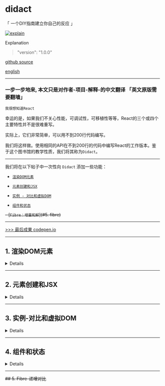 # didact

「 一个DIY指南建立你自己的反应 」

[![explain](http://llever.com/explain.svg)](https://github.com/chinanf-boy/Source-Explain)
    


Explanation

> "version": "1.0.0"

[github source](https://github.com/hexacta/didact)

[english](https://engineering.hexacta.com/didact-learning-how-react-works-by-building-it-from-scratch-51007984e5c5)

---

### 一步一步地来, 本文只是对作者-项目-解释-的中文翻译 「英文原版需要翻墙」

`我很想知道React`

幸运的是，如果我们不关心性能，可调试性，可移植性等等，React的三个或四个主要特性并不是很难重写。

实际上，它们非常简单，可以用不到200行代码编写。

我们将这样做。使用相同的API在不到200行的代码中编写React的工作版本。鉴于这个图书馆的教学性质，我们将其称为`Didact`。

---

我们将在以下帖子中一次性向 `Didact` 添加一些功能：

- [`渲染DOM元素`](#1-渲染DOM元素)

- [`元素创建和JSX`](#2-元素创建和JSX)

- [`实例 - 对比和虚拟DOM`](#3-实例-对比和虚拟dom)

- [`组件和状态`](#4-组件和状态)

~~- [`Fibre：增量和解`](#5. fibre)~~

---

[>>> 最后成果 codepen.io](https://codepen.io/pomber/pen/RVqBrx?editors=0010)

---


## 1. 渲染DOM元素

<details>

> 这个故事是我们一步一步构建自己版本的React的系列文章的一部分：

### 1.1 DOM审查

在我们开始之前，让我们回顾一下我们将使用的DOM API：

``` js
// Get an element by id
const domRoot = document.getElementById("root");
// Create a new element given a tag name
const domInput = document.createElement("input");
// Set properties
domInput["type"] = "text";
domInput["value"] = "Hi world";
domInput["className"] = "my-class";
// Listen to events
domInput.addEventListener("change", e => alert(e.target.value));
// Create a text node
const domText = document.createTextNode("");
// Set text node content
domText["nodeValue"] = "Foo";
// Append an element
domRoot.appendChild(domInput);
// Append a text node (same as previous)
domRoot.appendChild(domText);
```

> [>>> codepen.io](https://codepen.io/pomber/pen/aWBLJR)

请注意，我们正在设置[元素属性而不是属性](http://stackoverflow.com/questions/6003819/properties-and-attributes-in-html)。这意味着只允许有效的属性。

### 1.2 Didact元素

我们将使用普通的JS对象来描述需要渲染的东西。我们将它们称为`Didact Elements`。

这些元素有两个必需的属性：`type`和`props`。

- `type`可以是一个**{字符串string}**或一个**{函数function}**, 但我们将只使用-字符串-，直到我们在稍后的帖子中引入-组件-。

- `props`是可以为空的对象（但不为空）。`props`可能有一个`children`属性，它应该是一个`Didact元素`的数组。

> 我们会很多地使用`Didact Elements`，所以从现在开始我们只会称它们为**{元素element}**, 不要与`HTML element`混淆.

例如，像这样的一个元素：

``` js
const element = {
  type: "div",
  props: {
    id: "container",
    children: [
      { type: "input", props: { value: "foo", type: "text" } },
      { type: "a", props: { href: "/bar" } },
      { type: "span", props: {} }
    ]
  }
};
```

描述这个dom:

``` html
<div id="container">
  <input value="foo" type="text">
  <a href="/bar"></a>
  <span></span>
</div>
```

---

`Didact-元素`与`React-元素`非常相似。

但是通常你在使用`React`时不会创建`React-元素`作为JS对象，

你可能使用`JSX`或者甚至是`createElement`。

我们将在`Didact`中做同样的事情，但我们将会在系列下一篇文章中描述-`createElement`-的代码。

---

### 1.3 渲染-DOM-元素

下一步是将元素及其子元素呈现给dom。

我们将使用一个`render`函数（相当于`ReactDOM.render`）接收一个元素和一个`dom容器`。

该函数应该创建由`element`定义的`dom子树`并将其附加到`容器`中：

``` js
function render(element, parentDom) {
  const { type, props } = element; // 获取类型 和 属性对象
  const dom = document.createElement(type); // 创建-类型-element
  const childElements = props.children || []; // 获取-孩子
  childElements.forEach(childElement => render(childElement, dom)); // 每个孩子 都要加入-爸爸妈妈-的怀抱
  // 
  parentDom.appendChild(dom); // 爸爸妈妈加入爷爷奶奶的怀抱
}
```

我们仍然缺少`属性`和`事件监听器`。让我们`props`用`Object.keys`函数`迭代`属性名称并相应地-设置-它们：

``` js
function render(element, parentDom) {
  const { type, props } = element;
  const dom = document.createElement(type);

  const isListener = name => name.startsWith("on");
  // 是否开头-on
  Object.keys(props).filter(isListener).forEach(name => {
    const eventType = name.toLowerCase().substring(2); // 取两位后
    dom.addEventListener(eventType, props[name]);
  });
  // 每一个开头-on 的属性-对应-函数 props[name] - >用-dom-addEvent 接连

  const isAttribute = name => !isListener(name) && name != "children";
  // 不是-监听事件 和 不能是-孩子 

  Object.keys(props).filter(isAttribute).forEach(name => {
    dom[name] = props[name];
  });
 // 过滤出来的属性 - 赋予 - > dom
  const childElements = props.children || [];
  childElements.forEach(childElement => render(childElement, dom));

  parentDom.appendChild(dom);
}
```

### 1.4 渲染DOM文本节点

`render`函数不支持的一件事是`文本节点`。首先，我们需要定义文本元素的外观。例如，`<span>Foo</span>`在`React`中描述的元素如下所示：

``` js
const reactElement = {
  type: "span",
  props: {
    children: ["Foo"] // 是孩子, 但也只是一个字符串
  }
};
```

请注意，`children`，只是一个字符串 ，而不是另一个元素对象。

这违背了我们如何定义`Didact元素`：`children`应该是元素的数组和所有元素应该有`type`和`props`。

如果我们遵循这些规则，我们将来会少一些`if`判断。

因此，`Didact Text Elements`将`type==“TEXT ELEMENT”`相等，实际文本将位于`nodeValue`属性中。

像这个：

``` js
const textElement = {
  type: "span",
  props: {
    children: [
      {
        type: "TEXT ELEMENT", // 1
        props: { nodeValue: "Foo" } // 2
      }
    ]
  }
};
```

现在我们已经规范了文本元素的数据结构，我们需要可以呈现它, 以便与其他元素一样，而区别也就是{`type: "TEXT ELEMENT"`}。

我们应该使用`createTextNode`，而不是使用`createElement`。

就是这样，`nodeValue`将会像其他属性一样设置。

``` js
function render(element, parentDom) {
  const { type, props } = element;

  // Create DOM element
  const isTextElement = type === "TEXT ELEMENT"; // 文本类型判定
  const dom = isTextElement
    ? document.createTextNode("")
    : document.createElement(type);

  // Add event listeners
  const isListener = name => name.startsWith("on");
  Object.keys(props).filter(isListener).forEach(name => {
    const eventType = name.toLowerCase().substring(2);
    dom.addEventListener(eventType, props[name]);
  });

  // Set properties
  const isAttribute = name => !isListener(name) && name != "children";
  Object.keys(props).filter(isAttribute).forEach(name => {
    dom[name] = props[name];
  });

  // Render children
  const childElements = props.children || [];
  childElements.forEach(childElement => render(childElement, dom));

  // Append to parent
  parentDom.appendChild(dom);
}
```

### 1.5 概要

我们创建了一个`render函数`，允许我们将`一个元素{element}及其子元素{children}`呈现给-DOM「`parentDom.appendChild(dom);`」。

接下来我们需要的是`createElement`的简单方法。

我们将在下一篇文章中做到这一点，在那里我们将让`JSX与Didact`一起工作。

如果您想尝试我们迄今为止编写的代码，请检查[codepen](https://codepen.io/pomber/pen/eWbwBq?editors=0010)。你也可以从[github回购中检查这个差异](https://github.com/hexacta/didact/commit/fc4d360d91a1e68f0442d39dbce5b9cca5a08f24)。

---

下一篇文章：[Didact: Element creation and JSX {en}](https://engineering.hexacta.com/didact-element-creation-and-jsx-d05171c55c56) | |||[Didact：元素创建和JSX {zh}](#2-元素创建和JSX)


</details>

---

## 2. 元素创建和JSX
<details>


> 这个故事是我们一步一步构建自己版本的React的系列文章的一部分：

### 2.1 JSX

上次我们介绍了[Didact Elements](#1.2-Didact元素)，它是一种描述我们想要呈现给DOM的非常详细的方式。

在这篇文章中，我们将看到如何使用JSX来简化元素的创建。

JSX提供了一些语法糖来创建元素。代替：

``` js
const element = {
  type: "div",
  props: {
    id: "container",
    children: [
      { type: "input", props: { value: "foo", type: "text" } },
      {
        type: "a",
        props: {
          href: "/bar",
          children: [{ type: "TEXT ELEMENT", props: { nodeValue: "bar" } }]
        }
      },
      {
        type: "span",
        props: {
          onClick: e => alert("Hi"),
          children: [{ type: "TEXT ELEMENT", props: { nodeValue: "click me" } }]
        }
      }
    ]
  }
};
```

我们得到

``` js
const element = (
  <div id="container">
    <input value="foo" type="text" />
    <a href="/bar">bar</a>
    <span onClick={e => alert("Hi")}>click me</span>
  </div>
);
```

如果你对JSX不熟悉，你可能会想知道最后一个片段是否是有效的javascript：它不是。

为了使浏览器的理解，需要的代码由预处理转化为有效的JS，像巴贝尔（了解更多关于JSX阅读这篇文章由贾森·米勒）。

例如，babel从上面将JSX转换为：

``` js
const element = createElement(
  "div",
  { id: "container" },
  createElement("input", { value: "foo", type: "text" }),
  createElement(
    "a",
    { href: "/bar" },
    "bar"
  ),
  createElement(
    "span",
    { onClick: e => alert("Hi") },
    "click me"
  )
);
```

[>>> babel repl ](https://babeljs.io/repl/#?babili=false&evaluate=true&lineWrap=false&presets=react&targets=&browsers=&builtIns=false&debug=false&code=%2F**%20%40jsx%20createElement%20*%2F%0A%0Aconst%20element%20%3D%20%28%0A%20%20%3Cdiv%20id%3D%22container%22%3E%0A%20%20%20%20%3Cinput%20value%3D%22foo%22%20type%3D%22text%22%20%2F%3E%0A%20%20%20%20%3Ca%20href%3D%22%2Fbar%22%3Ebar%3C%2Fa%3E%0A%20%20%20%20%3Cspan%20onClick%3D%7Be%20%3D%3E%20alert%28%22Hi%22%29%7D%3Eclick%20me%3C%2Fspan%3E%0A%20%20%3C%2Fdiv%3E%0A%29%3B)

我们需要添加到Didact中来支持JSX是一个createElement功能，这就是其余部分工作由预处理器完成的。

函数的第一个参数是type元素的第一个参数，第二个参数是元素的对象props，以及所有下面的参数children。

createElement需要创建一个props对象，将其分配给第二个参数中的所有值，将该children属性设置为第二个参数后面的所有参数，然后使用typeand 返回一个对象props。把它放到代码中更容易：

``` js
function createElement(type, config, ...args) {
  const props = Object.assign({}, config);
  const hasChildren = args.length > 0;
  props.children = hasChildren ? [].concat(...args) : [];
  return { type, props };
}
```

除了一件事情之外，这个函数运行良好：文本元素。

文本儿童作为字符串传递给createElement函数，Didact需要文本元素type以及props其余元素。

所以我们将每个arg转换为一个文本元素，这个元素还不是一个元素：

``` js
const TEXT_ELEMENT = "TEXT ELEMENT";

function createElement(type, config, ...args) {
  const props = Object.assign({}, config);
  const hasChildren = args.length > 0;
  const rawChildren = hasChildren ? [].concat(...args) : [];
  props.children = rawChildren
    .filter(c => c != null && c !== false)
    .map(c => c instanceof Object ? c : createTextElement(c));
  return { type, props };
}

function createTextElement(value) {
  return createElement(TEXT_ELEMENT, { nodeValue: value });
}
```

我还筛选了要排除的子项列表null，undefined并指出false，我们不会呈现这些子项，因此不需要添加它们props.children。
### 2.2 概要

在这篇文章中我们没有给Didact增加任何实际的权力，但是我们现在有了改进的开发者体验，因为我们可以使用JSX来定义元素。我已经[更新了上次的codepen](https://codepen.io/pomber/pen/xdmoWE?editors=0010)以包含来自这篇文章的代码。请注意，codepen使用babel来传输JSX，开头的注释/** @jsx createElement */告诉babel使用函数。

您还可以检查[Github提交的更改。](https://github.com/hexacta/didact/commit/15010f8e7b8b54841d1e2dd9eacf7b3c06b1a24b)

在下一篇文章中，[Didact: Instances, reconciliation and virtual DOM](https://engineering.hexacta.com/didact-instances-reconciliation-and-virtual-dom-9316d650f1d0) | [我们介绍了Didact的虚拟DOM和协调算法以支持DOM更新](#实例-对比和虚拟dom)

</details>

---

## 3. 实例-对比和虚拟DOM
<details>


> 这个故事是我们一步一步构建自己版本的React的系列文章的一部分：

到目前为止，我们实现了一个基于JSX描述创建dom元素的机制。在这篇文章中，我们将重点介绍如何更新DOM。

直到我们setState在后面的文章中介绍时，更新dom的唯一方法是使用不同的元素再次调用render函数（[从第一篇文章开始](#1.3-渲染-DOM-元素)）。例如，如果我们想渲染一个时钟，代码将是：

``` js
const rootDom = document.getElementById("root");

function tick() {
  const time = new Date().toLocaleTimeString();
  const clockElement = <h1>{time}</h1>;
  render(clockElement, rootDom);
}

tick();
setInterval(tick, 1000);
```

[>>> codepen.io](https://codepen.io/pomber/pen/KmXeXr?editors=0010)

使用该函数的当前版本，这不起作用。而不是更新每个它相同的div 它会追加一个新的。

解决这个问题的第一种方法是替换每个更新的div。

在函数结束时，我们检查父项是否有任何子项，如果有，我们用新元素生成的dom替换它：rendertickrender

``` js
function render(element, parentDom) {  
  
  // ...
  // Create dom from element
  // ...
  
  // Append or replace dom
  if (!parentDom.lastChild) {
    parentDom.appendChild(dom);     
  } else {
    parentDom.replaceChild(dom, parentDom.lastChild);    
  }
}  
```

对于这个小例子，这个解决方案运行良好，但对于更复杂的情况，重新创建所有子节点的性能成本是不可接受的。所以我们需要一种方法来比较当前和前一次调用生成的元素树render，并只更新差异。


### 3.1 虚拟DOM和对比

React称这种“差异化”[进程调节](https://facebook.github.io/react/docs/reconciliation.html)。

对于我们来说，首先我们需要保留先前渲染的树，以便我们可以将它与新树进行比较。

换句话说，我们将维护我们自己的DOM版本，一个虚拟的DOM。

什么应该是这个虚拟DOM中的“节点”？

一种选择是只使用Didact Elements，它们已经有一个props.children属性，允许我们以树的形式导航它们。

但是有两个问题，

一个是我们需要在虚拟DOM的每个节点上保留一个对真实DOM节点的引用，以便使对账更容易，我们更愿意保持这些元素不变。

第二个问题是（稍后）我们将需要支持具有自己状态的组件，并且元素将无法处理它。

### 3.2 实例

所以我们需要引入一个新的术语：实例。

一个实例表示已呈现给DOM的元素。

它是具有三个属性的纯JS对象：element，dom，和childInstances。

childInstances是一个包含元素子元素实例的数组。

> 请注意，我们在这里引用的实例与[Dan Abramov在React Components，Elements和Instances中使用的实例](https://medium.com/@dan_abramov/react-components-elements-and-instances-90800811f8ca)不同。他引用了公共实例，这是React在调用继承自类的构造函数时得到的React.Component。我们将在未来的帖子中将公开实例添加到Didact。

每个DOM节点都会有一个匹配的实例。协调算法的一个目标是尽可能避免创建或删除实例。创建和删除实例意味着我们也将修改DOM树，所以我们重新利用实例的次数越多，修改DOM树的次数越少。

### 3.3 重构
让我们重写我们的render函数，保持同样的暴力协调算法，并添加一个instantiate函数来创建一个给定元素的实例（及其子元素）：

``` js
let rootInstance = null;

function render(element, container) {
  const prevInstance = rootInstance;
  const nextInstance = reconcile(container, prevInstance, element);
  rootInstance = nextInstance;
}

function reconcile(parentDom, instance, element) {
  if (instance == null) {
    const newInstance = instantiate(element);
    parentDom.appendChild(newInstance.dom);
    return newInstance;
  } else {
    const newInstance = instantiate(element);
    parentDom.replaceChild(newInstance.dom, instance.dom);
    return newInstance;
  }
}

function instantiate(element) {
  const { type, props } = element;

  // Create DOM element
  const isTextElement = type === "TEXT ELEMENT";
  const dom = isTextElement
    ? document.createTextNode("")
    : document.createElement(type);

  // Add event listeners
  const isListener = name => name.startsWith("on");
  Object.keys(props).filter(isListener).forEach(name => {
    const eventType = name.toLowerCase().substring(2);
    dom.addEventListener(eventType, props[name]);
  });

  // Set properties
  const isAttribute = name => !isListener(name) && name != "children";
  Object.keys(props).filter(isAttribute).forEach(name => {
    dom[name] = props[name];
  });

  // Instantiate and append children
  const childElements = props.children || [];
  const childInstances = childElements.map(instantiate);
  const childDoms = childInstances.map(childInstance => childInstance.dom);
  childDoms.forEach(childDom => dom.appendChild(childDom));

  const instance = { dom, element, childInstances };
  return instance;
}
```
代码和以前一样，但是我们现在正在将最后一次调用的实例存储起来。render.我们还将实例化中的调节功能分开。

为了重新使用DOM节点，我们需要一种方法来更新DOM属性（className，style，onClick而无需创建一个新的DOM节点等）。因此，让我们将当前设置属性的代码部分提取为更新它们的更通用的函数：
 
``` js
function instantiate(element) {
  const { type, props } = element;

  // Create DOM element
  const isTextElement = type === "TEXT ELEMENT";
  const dom = isTextElement
    ? document.createTextNode("")
    : document.createElement(type);

  updateDomProperties(dom, [], props);

  // Instantiate and append children
  const childElements = props.children || [];
  const childInstances = childElements.map(instantiate);
  const childDoms = childInstances.map(childInstance => childInstance.dom);
  childDoms.forEach(childDom => dom.appendChild(childDom));

  const instance = { dom, element, childInstances };
  return instance;
}

function updateDomProperties(dom, prevProps, nextProps) {
  const isEvent = name => name.startsWith("on");
  const isAttribute = name => !isEvent(name) && name != "children";

  // Remove event listeners
  Object.keys(prevProps).filter(isEvent).forEach(name => {
    const eventType = name.toLowerCase().substring(2);
    dom.removeEventListener(eventType, prevProps[name]);
  });

  // Remove attributes
  Object.keys(prevProps).filter(isAttribute).forEach(name => {
    dom[name] = null;
  });

  // Set attributes
  Object.keys(nextProps).filter(isAttribute).forEach(name => {
    dom[name] = nextProps[name];
  });

  // Add event listeners
  Object.keys(nextProps).filter(isEvent).forEach(name => {
    const eventType = name.toLowerCase().substring(2);
    dom.addEventListener(eventType, nextProps[name]);
  });
}
```

updateDomProperties从dom节点中删除所有旧属性，然后添加所有新属性。

如果属性发生了变化，它不会改变，所以它会进行大量不必要的更新，但为了简单起见，现在就让它保持原样。

### 3.4 重用DOM节点
我们说调和算法需要尽可能多地重用DOM节点。让我们为该reconcile函数添加一个验证，以检查之前渲染的元素是否与type我们当前正在渲染的元素相同。如果type相同，我们将重新使用它（更新属性以匹配新的属性）：

``` js
function reconcile(parentDom, instance, element) {
  if (instance == null) {
    // Create instance
    const newInstance = instantiate(element);
    parentDom.appendChild(newInstance.dom);
    return newInstance;
  } else if (instance.element.type === element.type) {
    // Update instance
    updateDomProperties(instance.dom, instance.element.props, element.props);
    instance.element = element;
    return instance;
  } else {
    // Replace instance
    const newInstance = instantiate(element);
    parentDom.replaceChild(newInstance.dom, instance.dom);
    return newInstance;
  }
}
```

### 3.5 儿童和解
该reconcile功能缺少一个关键步骤，它使孩子不受影响。儿童和解是React的一个关键方面，它需要元素（key）中的额外属性来匹配先前和当前树中的孩子。我们将使用这种算法的天真版本，它只比较儿童数组中相同位置的孩子。这种方法的成本是，我们失去了重用DOM节点的机会，当他们改变渲染之间的子数组的顺序时。

为了实现这一点，我们将先前的子实例instance.childInstances与子元素进行匹配element.props.children，然后reconcile逐个调用。我们还保留所有返回的实例，reconcile以便我们可以更新childInstances：

``` js
function reconcile(parentDom, instance, element) {
  if (instance == null) {
    // Create instance
    const newInstance = instantiate(element);
    parentDom.appendChild(newInstance.dom);
    return newInstance;
  } else if (instance.element.type === element.type) {
    // Update instance
    updateDomProperties(instance.dom, instance.element.props, element.props);
    instance.childInstances = reconcileChildren(instance, element);
    instance.element = element;
    return instance;
  } else {
    // Replace instance
    const newInstance = instantiate(element);
    parentDom.replaceChild(newInstance.dom, instance.dom);
    return newInstance;
  }
}

function reconcileChildren(instance, element) {
  const dom = instance.dom;
  const childInstances = instance.childInstances;
  const nextChildElements = element.props.children || [];
  const newChildInstances = [];
  const count = Math.max(childInstances.length, nextChildElements.length);
  for (let i = 0; i < count; i++) {
    const childInstance = childInstances[i];
    const childElement = nextChildElements[i];
    const newChildInstance = reconcile(dom, childInstance, childElement);
    newChildInstances.push(newChildInstance);
  }
  return newChildInstances;
}
```

### 3.6 删除DOM节点

如果nextChildElements长于childInstances，reconcileChildren将为所有额外的子元素调用reconcile一个undefined实例。这不应该是一个问题，因为它if (instance == null)会照顾它并创建新的实例。但是反过来呢？当childInstances它比nextChildElements传递undefined元素的时间长，reconcile并试图获取时抛出错误element.type。

这是因为当我们需要从DOM中删除元素时，我们没有考虑过这种情况。因此，我们需要做两件事情，检查element == null在reconcile功能和过滤childInstances的reconcileChildren功能：

``` js
function reconcile(parentDom, instance, element) {
  if (instance == null) {
    // Create instance
    const newInstance = instantiate(element);
    parentDom.appendChild(newInstance.dom);
    return newInstance;
  } else if (element == null) {
    // Remove instance
    parentDom.removeChild(instance.dom);
    return null;
  } else if (instance.element.type === element.type) {
    // Update instance
    updateDomProperties(instance.dom, instance.element.props, element.props);
    instance.childInstances = reconcileChildren(instance, element);
    instance.element = element;
    return instance;
  } else {
    // Replace instance
    const newInstance = instantiate(element);
    parentDom.replaceChild(newInstance.dom, instance.dom);
    return newInstance;
  }
}

function reconcileChildren(instance, element) {
  const dom = instance.dom;
  const childInstances = instance.childInstances;
  const nextChildElements = element.props.children || [];
  const newChildInstances = [];
  const count = Math.max(childInstances.length, nextChildElements.length);
  for (let i = 0; i < count; i++) {
    const childInstance = childInstances[i];
    const childElement = nextChildElements[i];
    const newChildInstance = reconcile(dom, childInstance, childElement);
    newChildInstances.push(newChildInstance);
  }
  return newChildInstances.filter(instance => instance != null);
}
```

### 3.7 概要

在这篇文章中，我们增强了Didact以允许更新DOM。我们还提高了效率，通过重用DOM节点来避免对DOM树的大部分更改。这也具有保持一些DOM内部状态（如滚动位置或焦点）的良好副作用。

我[更新了以前的codepen](https://codepen.io/pomber/pen/WjLqYW?editors=0010)。它调用render状态（stories数组）中的每个更改。如果DOM节点重新创建，您可以检查开发工具。

![3-codepen](./imgs/3-codepen.gif)

[>>> codepen.io](https://codepen.io/pomber/pen/WjLqYW?editors=0010)

当我们调用render树的根时，调和适用于整棵树。在接下来的文章中，我们将介绍组件，这将使我们能够和解算法适用于只是受影响的子树：

[Didact: Component and State](https://engineering.hexacta.com/didact-components-and-state-53ab4c900e37)|[Didact：组件和状态](#组件和状态)

在GitHub上检查[这 三个 提交](https://github.com/hexacta/didact/commit/6f5fdb7331ed77ba497fa5917d920eafe1f4c8dc)，以查看代码如何从前一篇文章中更改。
</details>

---

## 4. 组件和状态
<details>


> 这个故事是我们逐步构建我们自己版本的React系列的一部分：

[该代码](https://codepen.io/pomber/pen/WjLqYW?editors=0010)从[过去](#实例-对比和虚拟DOM)后有一些问题：

- 每次更改都会触发完整虚拟DOM树上的对帐

- 国家是全球性的

- 我们需要render在更改状态后显式调用该函数

组件帮助我们解决这些问题，并让我们：

- 为JSX定义我们自己的“标签”

- 钩住lifecyle事件（不包含在这篇文章中）

首先我们需要提供Component组件将要扩展的基类。我们需要一个带props参数和setState方法的构造函数，

它接收一个partialState我们将用来更新组件状态的方法：

``` js
class Component {
  constructor(props) {
    this.props = props;
    this.state = this.state || {};
  }

  setState(partialState) {
    this.state = Object.assign({}, this.state, partialState);
  }
}
```

应用程序代码将扩展此类，然后使用它，以相同的方式，其他类型的元素，例如div或span，使用：<MyComponent/>。

请注意，我们不需要在我们的createElement函数中改变任何东西，它将保持组件类作为type元素并props像往常一样处理。

我们确实需要一个创建组件实例的函数（我们将其称为公共实例）给定一个元素：

``` js
function createPublicInstance(element, internalInstance) {
  const { type, props } = element;
  const publicInstance = new type(props);
  publicInstance.__internalInstance = internalInstance;
  return publicInstance;
}
```

除了创建公共实例外，我们还保留对触发组件实例化的内部实例的引用，我们需要它能够在公共实例状态更改时仅更新实例子树：

``` js
class Component {
  constructor(props) {
    this.props = props;
    this.state = this.state || {};
  }

  setState(partialState) {
    this.state = Object.assign({}, this.state, partialState);
    updateInstance(this.__internalInstance);
  }
}

function updateInstance(internalInstance) {
  const parentDom = internalInstance.dom.parentNode;
  const element = internalInstance.element;
  reconcile(parentDom, internalInstance, element);
}
```

我们还需要更新该instantiate功能。对于组件，我们需要创建公共实例并调用组件的render函数来获取我们将再次传递给它的子元素instantiate：

``` js
function instantiate(element) {
  const { type, props } = element;
  const isDomElement = typeof type === "string";

  if (isDomElement) {
    // Instantiate DOM element
    const isTextElement = type === TEXT_ELEMENT;
    const dom = isTextElement
      ? document.createTextNode("")
      : document.createElement(type);

    updateDomProperties(dom, [], props);

    const childElements = props.children || [];
    const childInstances = childElements.map(instantiate);
    const childDoms = childInstances.map(childInstance => childInstance.dom);
    childDoms.forEach(childDom => dom.appendChild(childDom));

    const instance = { dom, element, childInstances };
    return instance;
  } else {
    // Instantiate component element
    const instance = {};
    const publicInstance = createPublicInstance(element, instance);
    const childElement = publicInstance.render();
    const childInstance = instantiate(childElement);
    const dom = childInstance.dom;

    Object.assign(instance, { dom, element, childInstance, publicInstance });
    return instance;
  }
}
```

组件元素和dom元素的内部实例是不同的。

组件内部实例只能有一个子（从中返回render），因此它们具有该childInstance属性而不是childInstances实例具有的数组。

另外，组件内部实例需要引用公共实例，以便render在对帐过程中调用该函数。

唯一缺少的是处理组件实例对帐，因此我们会在对帐算法中再添加一个案例。

鉴于组件实例只能有一个孩子，我们不需要处理儿童和解，我们只需更新props公共实例，重新呈现孩子并调和它：

``` js
function reconcile(parentDom, instance, element) {
  if (instance == null) {
    // Create instance
    const newInstance = instantiate(element);
    parentDom.appendChild(newInstance.dom);
    return newInstance;
  } else if (element == null) {
    // Remove instance
    parentDom.removeChild(instance.dom);
    return null;
  } else if (instance.element.type !== element.type) {
    // Replace instance
    const newInstance = instantiate(element);
    parentDom.replaceChild(newInstance.dom, instance.dom);
    return newInstance;
  } else if (typeof element.type === "string") {
    // Update dom instance
    updateDomProperties(instance.dom, instance.element.props, element.props);
    instance.childInstances = reconcileChildren(instance, element);
    instance.element = element;
    return instance;
  } else {
    //Update composite instance
    instance.publicInstance.props = element.props;
    const childElement = instance.publicInstance.render();
    const oldChildInstance = instance.childInstance;
    const childInstance = reconcile(parentDom, oldChildInstance, childElement);
    instance.dom = childInstance.dom;
    instance.childInstance = childInstance;
    instance.element = element;
    return instance;
  }
}
```

就这样，我们现在支持组件。我已经更新了codepen从最后一次使用它们。应用程序代码如下所示：


``` js
const stories = [
  { name: "Didact introduction", url: "http://bit.ly/2pX7HNn" },
  { name: "Rendering DOM elements ", url: "http://bit.ly/2qCOejH" },
  { name: "Element creation and JSX", url: "http://bit.ly/2qGbw8S" },
  { name: "Instances and reconciliation", url: "http://bit.ly/2q4A746" },
  { name: "Components and state", url: "http://bit.ly/2rE16nh" }
];

class App extends Didact.Component {
  render() {
    return (
      <div>
        <h1>Didact Stories</h1>
        <ul>
          {this.props.stories.map(story => {
            return <Story name={story.name} url={story.url} />;
          })}
        </ul>
      </div>
    );
  }
}

class Story extends Didact.Component {
  constructor(props) {
    super(props);
    this.state = { likes: Math.ceil(Math.random() * 100) };
  }
  like() {
    this.setState({
      likes: this.state.likes + 1
    });
  }
  render() {
    const { name, url } = this.props;
    const { likes } = this.state;
    const likesElement = <span />;
    return (
      <li>
        <button onClick={e => this.like()}>{likes}<b>❤️</b></button>
        <a href={url}>{name}</a>
      </li>
    );
  }
}

Didact.render(<App stories={stories} />, document.getElementById("root"));
```

[>>> codepen](https://codepen.io/pomber/pen/RVqBrx?editors=0010)

使用组件使我们能够创建自己的“JSX标签”，封装组件状态，并仅在受影响的子树上运行协调算法：

![4-codepen](./imgs/4-codepen.gif)

[>> codepen](https://codepen.io/pomber/pen/RVqBrx)

最后一个[codepen](https://codepen.io/pomber/pen/RVqBrx)使用整个系列中的完整代码。您可以在此提交中[查看此帖子对Didact的更改。](https://github.com/hexacta/didact/commit/2e290ff5c486b8a3f361abcbc6e36e2c21db30b8)

谢谢阅读。

---

</details>

---

~~## 5. Fibre-递增对比~~

